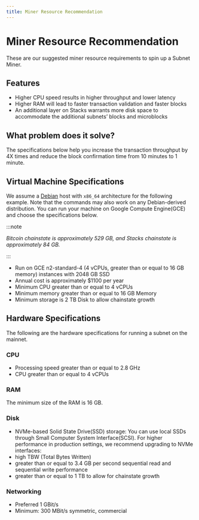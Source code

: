 ```yaml
---
title: Miner Resource Recommendation
---
```


# Miner Resource Recommendation

These are our suggested miner resource requirements to spin up a Subnet Miner.

## Features

- Higher CPU speed results in higher throughput and lower latency
- Higher RAM will lead to faster transaction validation and faster blocks
- An additional layer on Stacks warrants more disk space to accommodate the additional subnets’ blocks and microblocks

## What problem does it solve?

The specifications below help you increase the transaction throughput by 4X times and reduce the block confirmation time from 10 minutes to 1 minute.

## Virtual Machine Specifications

We assume a [Debian](https://www.debian.org/) host with `x86_64` architecture for the following example. Note that the commands may also work on any Debian-derived distribution. You can run your machine on Google Compute Engine(GCE) and choose the specifications below.

:::note

_Bitcoin chainstate is approximately 529 GB, and Stacks chainstate is approximately 84 GB._

:::

- Run on GCE n2-standard-4 (4 vCPUs, greater than or equal to 16 GB memory) instances with 2048 GB SSD
- Annual cost is approximately $1100 per year
- Minimum CPU greater than or equal to 4 vCPUs
- Minimum memory greater than or equal to 16 GB Memory
- Minimum storage is 2 TB Disk to allow chainstate growth

## Hardware Specifications

The following are the hardware specifications for running a subnet on the mainnet.

### CPU

- Processing speed greater than or equal to 2.8 GHz
- CPU greater than or equal to 4 vCPUs

### RAM

The minimum size of the RAM is 16 GB.

### Disk

- NVMe-based Solid State Drive(SSD) storage: You can use local SSDs through Small Computer System Interface(SCSI). For higher performance in production settings, we recommend upgrading to NVMe interfaces:
- high TBW (Total Bytes Written)
- greater than or equal to 3.4 GB per second sequential read and sequential write performance
- greater than or equal to 1 TB to allow for chainstate growth

### Networking

- Preferred 1 GBit/s
- Minimum: 300 MBit/s symmetric, commercial

